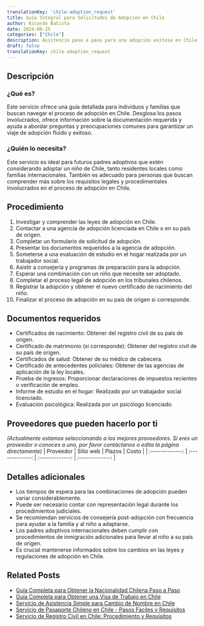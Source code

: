 ```yaml
---
translationKey: 'chile-adoption_request'
title: Guía Integral para Solicitudes de Adopción en Chile
author: Ricardo Batista
date: 2024-06-25
categories: ["Chile"]
description: Asistencia paso a paso para una adopción exitosa en Chile. Procedimiento detallado, documentos necesarios y elegibilidad explicados.
draft: false
translationKey: chile-adoption_request
---
```


## Descripción
### ¿Qué es?
Este servicio ofrece una guía detallada para individuos y familias que buscan navegar el proceso de adopción en Chile. Desglosa los pasos involucrados, ofrece información sobre la documentación requerida y ayuda a abordar preguntas y preocupaciones comunes para garantizar un viaje de adopción fluido y exitoso.

### ¿Quién lo necesita?
Este servicio es ideal para futuros padres adoptivos que estén considerando adoptar un niño de Chile, tanto residentes locales como familias internacionales. También es adecuado para personas que buscan comprender más sobre los requisitos legales y procedimentales involucrados en el proceso de adopción en Chile.

## Procedimiento

1. Investigar y comprender las leyes de adopción en Chile.
2. Contactar a una agencia de adopción licenciada en Chile o en su país de origen.
3. Completar un formulario de solicitud de adopción.
4. Presentar los documentos requeridos a la agencia de adopción.
5. Someterse a una evaluación de estudio en el hogar realizada por un trabajador social.
6. Asistir a consejería y programas de preparación para la adopción.
7. Esperar una combinación con un niño que necesite ser adoptado.
8. Completar el proceso legal de adopción en los tribunales chilenos.
9. Registrar la adopción y obtener el nuevo certificado de nacimiento del niño.
10. Finalizar el proceso de adopción en su país de origen si corresponde.


## Documentos requeridos

- Certificados de nacimiento: Obtener del registro civil de su país de origen.
- Certificado de matrimonio (si corresponde): Obtener del registro civil de su país de origen.
- Certificados de salud: Obtener de su médico de cabecera.
- Certificado de antecedentes policiales: Obtener de las agencias de aplicación de la ley locales.
- Prueba de ingresos: Proporcionar declaraciones de impuestos recientes o verificación de empleo.
- Informe de estudio en el hogar: Realizado por un trabajador social licenciado.
- Evaluación psicológica: Realizada por un psicólogo licenciado.


## Proveedores que pueden hacerlo por ti
_(Actualmente estamos seleccionando a los mejores proveedores. Si eres un proveedor o conoces a uno, por favor contáctanos o edita la página directamente)_
| Proveedor        |     Sitio web     |     Plazos    |       Costo      |
| :-------------: | :-------------: |  :-------------: | :-------------: |

## Detalles adicionales

- Los tiempos de espera para las combinaciones de adopción pueden variar considerablemente.
- Puede ser necesario contar con representación legal durante los procedimientos judiciales.
- Se recomiendan servicios de consejería post-adopción con frecuencia para ayudar a la familia y al niño a adaptarse.
- Los padres adoptivos internacionales deben cumplir con procedimientos de inmigración adicionales para llevar al niño a su país de origen.
- Es crucial mantenerse informados sobre los cambios en las leyes y regulaciones de adopción en Chile.


## Related Posts

- [Guía Completa para Obtener la Nacionalidad Chilena Paso a Paso](https://tramitit.com/es/guides/chile/solicitud_de_nacionalidad/)
- [Guía Completa para Obtener una Visa de Trabajo en Chile](https://tramitit.com/es/guides/chile/solicitud_de_visa_de_trabajo/)
- [Servicio de Asistencia Simple para Cambio de Nombre en Chile](https://tramitit.com/es/guides/chile/cambio_de_nombre/)
- [Servicio de Pasaporte Chileno en Chile - Pasos Fáciles y Requisitos](https://tramitit.com/es/guides/chile/pasaporte_chileno/)
- [Servicio de Registro Civil en Chile: Procedimiento y Requisitos](https://tramitit.com/es/guides/chile/inscripci%C3%B3n_en_el_registro_civil/)